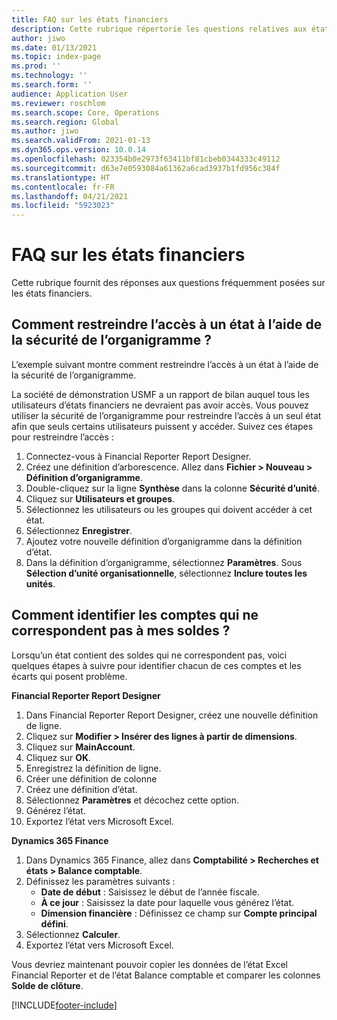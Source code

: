 ```yaml
---
title: FAQ sur les états financiers
description: Cette rubrique répertorie les questions relatives aux états financiers qui ont été posées par d’autres utilisateurs.
author: jiwo
ms.date: 01/13/2021
ms.topic: index-page
ms.prod: ''
ms.technology: ''
ms.search.form: ''
audience: Application User
ms.reviewer: roschlom
ms.search.scope: Core, Operations
ms.search.region: Global
ms.author: jiwo
ms.search.validFrom: 2021-01-13
ms.dyn365.ops.version: 10.0.14
ms.openlocfilehash: 023354b0e2973f63411bf81cbeb0344333c49112
ms.sourcegitcommit: d63e7e0593084a61362a6cad3937b1fd956c384f
ms.translationtype: HT
ms.contentlocale: fr-FR
ms.lasthandoff: 04/21/2021
ms.locfileid: "5923023"
---
```

# <a name="financial-reporting-faq"></a>FAQ sur les états financiers 

Cette rubrique fournit des réponses aux questions fréquemment posées sur les états financiers. 

## <a name="how-do-i-restrict-access-to-a-report-using-tree-security"></a>Comment restreindre l’accès à un état à l’aide de la sécurité de l’organigramme ?

L’exemple suivant montre comment restreindre l’accès à un état à l’aide de la sécurité de l’organigramme.

La société de démonstration USMF a un rapport de bilan auquel tous les utilisateurs d’états financiers ne devraient pas avoir accès. Vous pouvez utiliser la sécurité de l’organigramme pour restreindre l’accès à un seul état afin que seuls certains utilisateurs puissent y accéder. Suivez ces étapes pour restreindre l’accès : 

1. Connectez-vous à Financial Reporter Report Designer.
2. Créez une définition d’arborescence. Allez dans **Fichier > Nouveau > Définition d’organigramme**.
3. Double-cliquez sur la ligne **Synthèse** dans la colonne **Sécurité d’unité**.
4. Cliquez sur **Utilisateurs et groupes**.  
5. Sélectionnez les utilisateurs ou les groupes qui doivent accéder à cet état. 
6. Sélectionnez **Enregistrer**.
7. Ajoutez votre nouvelle définition d’organigramme dans la définition d’état.
8. Dans la définition d’organigramme, sélectionnez **Paramètres**. Sous **Sélection d’unité organisationnelle**, sélectionnez **Inclure toutes les unités**.

## <a name="how-do-i-identify-which-accounts-do-not-match-my-balances"></a>Comment identifier les comptes qui ne correspondent pas à mes soldes ?

Lorsqu’un état contient des soldes qui ne correspondent pas, voici quelques étapes à suivre pour identifier chacun de ces comptes et les écarts qui posent problème. 

**Financial Reporter Report Designer**
1. Dans Financial Reporter Report Designer, créez une nouvelle définition de ligne. 
2. Cliquez sur **Modifier > Insérer des lignes à partir de dimensions**.
3. Cliquez sur **MainAccount**.  
4. Cliquez sur **OK**.
5. Enregistrez la définition de ligne.
6. Créer une définition de colonne
7. Créez une définition d’état.
8. Sélectionnez **Paramètres** et décochez cette option.  
9. Générez l’état. 
10. Exportez l’état vers Microsoft Excel.

**Dynamics 365 Finance** 
1. Dans Dynamics 365 Finance, allez dans **Comptabilité > Recherches et états > Balance comptable**.
2. Définissez les paramètres suivants :
   - **Date de début** : Saisissez le début de l’année fiscale.
   - **À ce jour** : Saisissez la date pour laquelle vous générez l’état.
   - **Dimension financière** : Définissez ce champ sur **Compte principal défini**.
 3. Sélectionnez **Calculer**.
 4. Exportez l’état vers Microsoft Excel.

Vous devriez maintenant pouvoir copier les données de l’état Excel Financial Reporter et de l’état Balance comptable et comparer les colonnes **Solde de clôture**.

[!INCLUDE[footer-include](../../includes/footer-banner.md)]